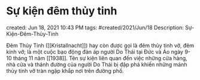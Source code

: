 # Sự kiện đêm thủy tinh

created: Jun 18, 2021 10:43 PM
tags: #created/2021/Jun/18
Description: Sự-Kiện-Đêm-Thủy-Tinh

Đêm Thủy Tinh ([[Kristallnacht]]) hay còn được gọi là đêm thủy tinh vỡ, đêm kính vỡ; là một cuộc bạo động đàn áp người Do Thái tại Đức và Áo ngày 9-10 tháng 11 năm [[1938]]. Tên sự kiện liên quan đến việc những cửa hàng, nhà cửa và thánh đường của người Do Thái bị đập phá khiến những mảnh thủy tinh vỡ tràn ngập khắp nơi trên đường phố.